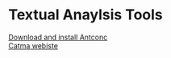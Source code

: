 # Textual Anaylsis Tools

[Download and install Antconc](https://www.laurenceanthony.net/software/antconc/)  
[Catma webiste](https://app.catma.de/seven/)  
